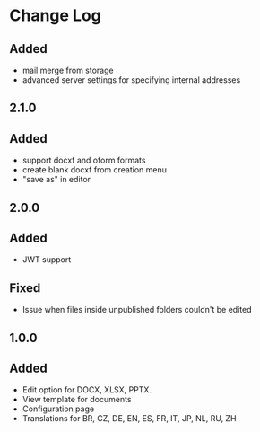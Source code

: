 # Change Log

## Added
- mail merge from storage
- advanced server settings for specifying internal addresses

## 2.1.0
## Added
- support docxf and oform formats
- create blank docxf from creation menu
- "save as" in editor

## 2.0.0
## Added
 - JWT support
## Fixed
 - Issue when files inside unpublished folders couldn't be edited

## 1.0.0
## Added
 - Edit option for DOCX, XLSX, PPTX.
 - View template for documents
 - Configuration page
 - Translations for BR, CZ, DE, EN, ES, FR, IT, JP, NL, RU, ZH